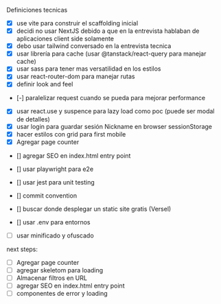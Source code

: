 Definiciones tecnicas
- [x] use vite para construir el scaffolding inicial
- [x] decidi no usar NextJS debido a que en la entrevista hablaban de aplicaciones client side solamente
- [x] debo usar tailwind conversado en la entrevista tecnica
- [x] usar librería para cache (usar @tanstack/react-query para manejar cache)
- [x] usar sass para tener mas versatilidad en los estilos
- [x] usar react-router-dom para manejar rutas
- [x] definir look and feel
- [-] paralelizar request cuando se pueda para mejorar performance
- [x] usar react.use y suspence para lazy load como poc (puede ser modal de detalles)
- [x] usar login para guardar sesión Nickname en browser sessionStorage
- [x] hacer estilos con grid para first mobile
- [x] Agregar page counter
- [] agregar SEO en index.html entry point

- [] usar playwright para e2e
- [] usar jest para unit testing
- [] commit convention
- [] buscar donde desplegar un static site gratis (Versel)
- [] usar .env para entornos
- [ ] usar minificado y ofuscado



next steps:
- [ ] Agregar page counter
- [ ] agregar skeletom para loading
- [ ] Almacenar filtros en URL
- [ ] agregar SEO en index.html entry point
- [ ] componentes de error y loading